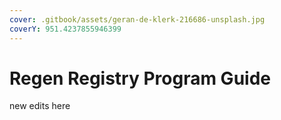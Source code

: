 ```yaml
---
cover: .gitbook/assets/geran-de-klerk-216686-unsplash.jpg
coverY: 951.4237855946399
---
```


# Regen Registry Program Guide

new edits here

